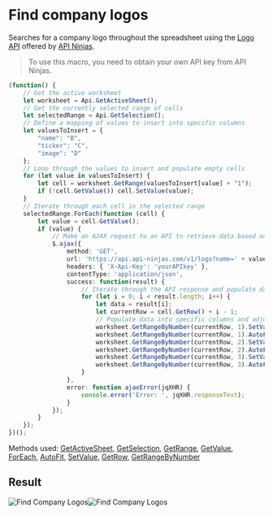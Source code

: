 # Find company logos

Searches for a company logo throughout the spreadsheet using the [Logo API](https://api-ninjas.com/api/logo) offered by [API Ninjas](https://api-ninjas.com).

> To use this macro, you need to obtain your own API key from API Ninjas.

<!-- This code snippet is shown in the screenshot. -->

<!-- eslint-skip -->

```ts
(function() {
    // Get the active worksheet
    let worksheet = Api.GetActiveSheet();
    // Get the currently selected range of cells
    let selectedRange = Api.GetSelection();
    // Define a mapping of values to insert into specific columns
    let valuesToInsert = {
        "name": "B",
        "ticker": "C",
        "image": "D"
    };
    // Loop through the values to insert and populate empty cells
    for (let value in valuesToInsert) {
        let cell = worksheet.GetRange(valuesToInsert[value] + "1");
        if (!cell.GetValue()) cell.SetValue(value);
    } 
    // Iterate through each cell in the selected range
    selectedRange.ForEach(function (cell) {
        let value = cell.GetValue();
        if (value) {
            // Make an AJAX request to an API to retrieve data based on the cell value
            $.ajax({
                method: 'GET',
                url: 'https://api.api-ninjas.com/v1/logo?name=' + value,
                headers: { 'X-Api-Key': 'yourAPIkey' },
                contentType: 'application/json',
                success: function(result) {
                    // Iterate through the API response and populate data into specific columns
                    for (let i = 0; i < result.length; i++) {
                        let data = result[i];
                        let currentRow = cell.GetRow() + i - 1;
                        // Populate data into specific columns and adjust column width
                        worksheet.GetRangeByNumber(currentRow, 1).SetValue(data.name);
                        worksheet.GetRangeByNumber(currentRow, 1).AutoFit(false, true);
                        worksheet.GetRangeByNumber(currentRow, 2).SetValue(data.ticker);
                        worksheet.GetRangeByNumber(currentRow, 2).AutoFit(false, true);
                        worksheet.GetRangeByNumber(currentRow, 3).SetValue(data.image);
                        worksheet.GetRangeByNumber(currentRow, 3).AutoFit(false, true);
                    }
                },
                error: function ajaxError(jqXHR) {
                    console.error('Error: ', jqXHR.responseText);
                }
            });
        }
    });
})();
```

Methods used: [GetActiveSheet](/site/docs/office-api/usage-api/spreadsheet-api/Api/Methods/GetActiveSheet.md), [GetSelection](/site/docs/office-api/usage-api/spreadsheet-api/Api/Methods/GetSelection.md), [GetRange](/site/docs/office-api/usage-api/spreadsheet-api/ApiWorksheet/Methods/GetRange.md), [GetValue](/site/docs/office-api/usage-api/spreadsheet-api/ApiRange/Methods/GetValue.md), [ForEach](/site/docs/office-api/usage-api/spreadsheet-api/ApiRange/Methods/ForEach.md), [AutoFit](/site/docs/office-api/usage-api/spreadsheet-api/ApiRange/Methods/AutoFit.md), [SetValue](/site/docs/office-api/usage-api/spreadsheet-api/ApiRange/Methods/SetValue.md), [GetRow](/site/docs/office-api/usage-api/spreadsheet-api/ApiRange/Methods/GetRow.md), [GetRangeByNumber](/site/docs/office-api/usage-api/spreadsheet-api/ApiWorksheet/Methods/GetRangeByNumber.md)

## Result

<!-- imgpath -->

![Find Company Logos](/assets/images/plugins/find-company-logos.png#gh-light-mode-only)![Find Company Logos](/assets/images/plugins/find-company-logos.dark.png#gh-dark-mode-only)
